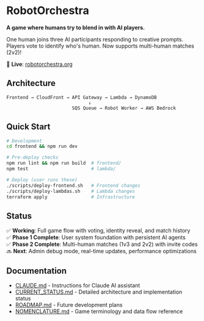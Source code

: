 # RobotOrchestra

**A game where humans try to blend in with AI players.**

One human joins three AI participants responding to creative prompts. Players vote to identify who's human. Now supports multi-human matches (2v2)!

🚀 **Live**: [robotorchestra.org](https://robotorchestra.org)

## Architecture

```
Frontend → CloudFront → API Gateway → Lambda → DynamoDB
                              ↓
                        SQS Queue → Robot Worker → AWS Bedrock
```

## Quick Start

```bash
# Development
cd frontend && npm run dev

# Pre-deploy checks
npm run lint && npm run build  # frontend/
npm test                       # lambda/

# Deploy (user runs these)
./scripts/deploy-frontend.sh   # Frontend changes
./scripts/deploy-lambdas.sh    # Lambda changes
terraform apply                # Infrastructure
```

## Status

✅ **Working**: Full game flow with voting, identity reveal, and match history  
✅ **Phase 1 Complete**: User system foundation with persistent AI agents  
✅ **Phase 2 Complete**: Multi-human matches (1v3 and 2v2) with invite codes  
🔜 **Next**: Admin debug mode, real-time updates, performance optimizations

## Documentation

- [CLAUDE.md](./CLAUDE.md) - Instructions for Claude AI assistant
- [CURRENT_STATUS.md](./CURRENT_STATUS.md) - Detailed architecture and implementation status
- [ROADMAP.md](./ROADMAP.md) - Future development plans
- [NOMENCLATURE.md](./NOMENCLATURE.md) - Game terminology and data flow reference